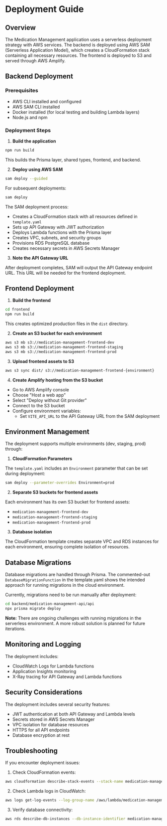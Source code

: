 # Deployment Guide

## Overview

The Medication Management application uses a serverless deployment strategy with AWS services. The backend is deployed using AWS SAM (Serverless Application Model), which creates a CloudFormation stack containing all necessary resources. The frontend is deployed to S3 and served through AWS Amplify.

## Backend Deployment

### Prerequisites

- AWS CLI installed and configured
- AWS SAM CLI installed
- Docker installed (for local testing and building Lambda layers)
- Node.js and npm

### Deployment Steps

1. **Build the application**

```bash
npm run build
```

This builds the Prisma layer, shared types, frontend, and backend.

2. **Deploy using AWS SAM**

```bash
sam deploy --guided
```

For subsequent deployments:

```bash
sam deploy
```

The SAM deployment process:
- Creates a CloudFormation stack with all resources defined in `template.yaml`
- Sets up API Gateway with JWT authorization
- Deploys Lambda functions with the Prisma layer
- Creates VPC, subnets, and security groups
- Provisions RDS PostgreSQL database
- Creates necessary secrets in AWS Secrets Manager

3. **Note the API Gateway URL**

After deployment completes, SAM will output the API Gateway endpoint URL. This URL will be needed for the frontend deployment.

## Frontend Deployment

1. **Build the frontend**

```bash
cd frontend
npm run build
```

This creates optimized production files in the `dist` directory.

2. **Create an S3 bucket for each environment**

```bash
aws s3 mb s3://medication-management-frontend-dev
aws s3 mb s3://medication-management-frontend-staging
aws s3 mb s3://medication-management-frontend-prod
```

3. **Upload frontend assets to S3**

```bash
aws s3 sync dist/ s3://medication-management-frontend-{environment}
```

4. **Create Amplify hosting from the S3 bucket**

- Go to AWS Amplify console
- Choose "Host a web app"
- Select "Deploy without Git provider"
- Connect to the S3 bucket
- Configure environment variables:
  - Set `VITE_API_URL` to the API Gateway URL from the SAM deployment

## Environment Management

The deployment supports multiple environments (dev, staging, prod) through:

1. **CloudFormation Parameters**

The `template.yaml` includes an `Environment` parameter that can be set during deployment:

```bash
sam deploy --parameter-overrides Environment=prod
```

2. **Separate S3 buckets for frontend assets**

Each environment has its own S3 bucket for frontend assets:
- `medication-management-frontend-dev`
- `medication-management-frontend-staging`
- `medication-management-frontend-prod`

3. **Database isolation**

The CloudFormation template creates separate VPC and RDS instances for each environment, ensuring complete isolation of resources.

## Database Migrations

Database migrations are handled through Prisma. The commented-out `DatabaseMigrationFunction` in the template.yaml shows the intended approach for running migrations in the cloud environment.

Currently, migrations need to be run manually after deployment:

```bash
cd backend/medication-management-api/api
npx prisma migrate deploy
```

**Note:** There are ongoing challenges with running migrations in the serverless environment. A more robust solution is planned for future iterations.

## Monitoring and Logging

The deployment includes:

- CloudWatch Logs for Lambda functions
- Application Insights monitoring
- X-Ray tracing for API Gateway and Lambda functions

## Security Considerations

The deployment includes several security features:

- JWT authentication at both API Gateway and Lambda levels
- Secrets stored in AWS Secrets Manager
- VPC isolation for database resources
- HTTPS for all API endpoints
- Database encryption at rest

## Troubleshooting

If you encounter deployment issues:

1. Check CloudFormation events:
```bash
aws cloudformation describe-stack-events --stack-name medication-management
```

2. Check Lambda logs in CloudWatch:
```bash
aws logs get-log-events --log-group-name /aws/lambda/medication-management-MedicationManagementFunction
```

3. Verify database connectivity:
```bash
aws rds describe-db-instances --db-instance-identifier medication-management-DatabaseInstance
```
